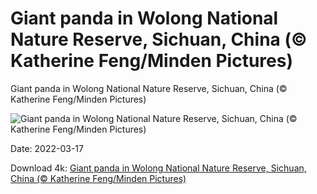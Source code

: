 # Giant panda in Wolong National Nature Reserve, Sichuan, China (© Katherine Feng/Minden Pictures)

Giant panda in Wolong National Nature Reserve, Sichuan, China (© Katherine Feng/Minden Pictures)

![Giant panda in Wolong National Nature Reserve, Sichuan, China (© Katherine Feng/Minden Pictures)](https://bing.com/th?id=OHR.PandaDay_EN-US8900387316_UHD.jpg&w=1024&h=576)

Date: 2022-03-17

Download 4k: [Giant panda in Wolong National Nature Reserve, Sichuan, China (© Katherine Feng/Minden Pictures)](https://bing.com/th?id=OHR.PandaDay_EN-US8900387316_UHD.jpg)

